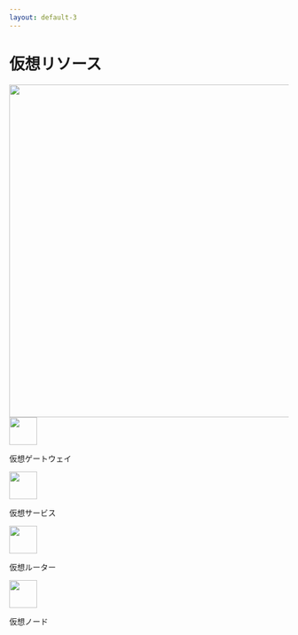 ```yaml
---
layout: default-3
---
```


# 仮想リソース

<div class="grid grid-cols-[75%,25%] gap-4">
    <img src="/img/virtual_resources.svg" width="600">
    <div>
        <div><img src="/img/virtual_gateway.svg" width="50" class="inline-block"><p class="inline-block">仮想ゲートウェイ</p></div>
        <div><img src="/img/virtual_service.svg" width="50" class="inline-block"><p class="inline-block">仮想サービス</p></div>
        <div><img src="/img/virtual_router.svg" width="50" class="inline-block"><p class="inline-block">仮想ルーター</p></div>
        <div><img src="/img/virtual_node.svg" width="50" class="inline-block"><p class="inline-block">仮想ノード</p></div>
    </div>
</div>